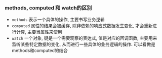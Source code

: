 ### methods, computed 和 watch的区别

+ `methods` 表示一个具体的操作, 主要书写业务逻辑
+ `computed` 属性的结果会被缓存, 除非依赖的响应式数据发生变化, 才会重新进行计算, 主要当属性来使用
+ `watch` 一个对象, 键是一个需要观察的表达式, 值是对应的回调函数, 主要用来监听某些特定数据的变化, 从而进行一些具体的业务逻辑的操作. 可以看做是 methods和computed的结合